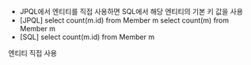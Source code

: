 - JPQL에서 엔티티를 직접 사용하면 SQL에서 해당 엔티티의 기본 키 값을 사용
- [JPQL]
  select count(m.id) from Member m
  select count(m) from Member m
- [SQL]
  select count(m.id) from Member m

엔티티 직접 사용

